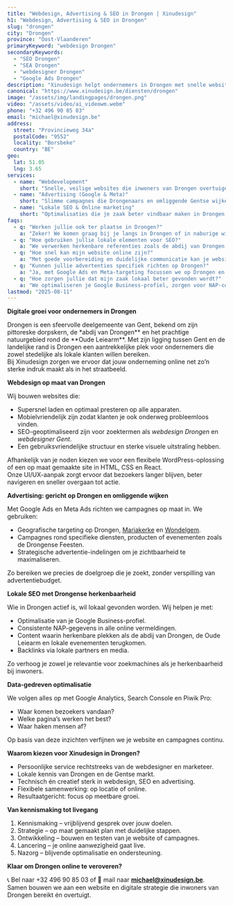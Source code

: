 ```yaml
---
title: "Webdesign, Advertising & SEO in Drongen | Xinudesign"
h1: "Webdesign, Advertising & SEO in Drongen"
slug: "drongen"
city: "Drongen"
province: "Oost-Vlaanderen"
primaryKeyword: "webdesign Drongen"
secondaryKeywords:
  - "SEO Drongen"
  - "SEA Drongen"
  - "webdesigner Drongen"
  - "Google Ads Drongen"
description: "Xinudesign helpt ondernemers in Drongen met snelle websites, slimme advertenties en lokale SEO die inspeelt op herkenbare plekken zoals de abdij van Drongen en het kasteeldomein Lovendegem."
canonical: "https://www.xinudesign.be/diensten/drongen"
image: "/assets/img/landingpages/drongen.png"
video: "/assets/video/ai_videowm.webm"
phone: "+32 496 90 85 03"
email: "michael@xinudesign.be"
address:
  street: "Provincieweg 34a"
  postalCode: "9552"
  locality: "Borsbeke"
  country: "BE"
geo:
  lat: 51.05
  lng: 3.65
services:
  - name: "Webdevelopment"
    short: "Snelle, veilige websites die inwoners van Drongen overtuigen en converteren."
  - name: "Advertising (Google & Meta)"
    short: "Slimme campagnes die Drongenaars en omliggende Gentse wijken gericht bereiken."
  - name: "Lokale SEO & Online marketing"
    short: "Optimalisaties die je zaak beter vindbaar maken in Drongen en omgeving."
faqs:
  - q: "Werken jullie ook ter plaatse in Drongen?"
    a: "Zeker! We komen graag bij je langs in Drongen of in naburige wijken zoals [Gent](/diensten/gent), [Mariakerke](/diensten/mariakerke) en [Wondelgem](/diensten/wondelgem) voor een persoonlijke strategie-sessie."
  - q: "Hoe gebruiken jullie lokale elementen voor SEO?"
    a: "We verwerken herkenbare referenties zoals de abdij van Drongen, het park rond de Oude Leiearm en evenementen zoals de Drongense Feesten in webteksten, meta-data en visuals."
  - q: "Hoe snel kan mijn website online zijn?"
    a: "Met goede voorbereiding en duidelijke communicatie kan je website doorgaans binnen 2 tot 4 weken live staan."
  - q: "Kunnen jullie advertenties specifiek richten op Drongen?"
    a: "Ja, met Google Ads en Meta-targeting focussen we op Drongen en omliggende Gentse deelgemeenten."
  - q: "Hoe zorgen jullie dat mijn zaak lokaal beter gevonden wordt?"
    a: "We optimaliseren je Google Business-profiel, zorgen voor NAP-consistentie en bouwen lokale backlinks rond zoekwoorden zoals 'webdesigner Drongen'."
lastmod: "2025-08-11"
---
```


**Digitale groei voor ondernemers in Drongen**

Drongen is een sfeervolle deelgemeente van Gent, bekend om zijn pittoreske dorpskern, de \*abdij van Drongen** en het prachtige natuurgebied rond de **Oude Leiearm\*\*. Met zijn ligging tussen Gent en de landelijke rand is Drongen een aantrekkelijke plek voor ondernemers die zowel stedelijke als lokale klanten willen bereiken.  
Bij Xinudesign zorgen we ervoor dat jouw onderneming online net zo’n sterke indruk maakt als in het straatbeeld.

**Webdesign op maat van Drongen**

Wij bouwen websites die:

- Supersnel laden en optimaal presteren op alle apparaten.
- Mobielvriendelijk zijn zodat klanten je ook onderweg probleemloos vinden.
- SEO-geoptimaliseerd zijn voor zoektermen als _webdesign Drongen_ en _webdesigner Gent_.
- Een gebruiksvriendelijke structuur en sterke visuele uitstraling hebben.

Afhankelijk van je noden kiezen we voor een flexibele WordPress-oplossing of een op maat gemaakte site in HTML, CSS en React.  
Onze UI/UX-aanpak zorgt ervoor dat bezoekers langer blijven, beter navigeren en sneller overgaan tot actie.

**Advertising: gericht op Drongen en omliggende wijken**

Met Google Ads en Meta Ads richten we campagnes op maat in. We gebruiken:

- Geografische targeting op Drongen, [Mariakerke](/diensten/mariakerke) en [Wondelgem](/diensten/wondelgem).
- Campagnes rond specifieke diensten, producten of evenementen zoals de Drongense Feesten.
- Strategische advertentie-indelingen om je zichtbaarheid te maximaliseren.

Zo bereiken we precies de doelgroep die je zoekt, zonder verspilling van advertentiebudget.

**Lokale SEO met Drongense herkenbaarheid**

Wie in Drongen actief is, wil lokaal gevonden worden. Wij helpen je met:

- Optimalisatie van je Google Business-profiel.
- Consistente NAP-gegevens in alle online vermeldingen.
- Content waarin herkenbare plekken als de abdij van Drongen, de Oude Leiearm en lokale evenementen terugkomen.
- Backlinks via lokale partners en media.

Zo verhoog je zowel je relevantie voor zoekmachines als je herkenbaarheid bij inwoners.

**Data-gedreven optimalisatie**

We volgen alles op met Google Analytics, Search Console en Piwik Pro:

- Waar komen bezoekers vandaan?
- Welke pagina’s werken het best?
- Waar haken mensen af?

Op basis van deze inzichten verfijnen we je website en campagnes continu.

**Waarom kiezen voor Xinudesign in Drongen?**

- Persoonlijke service rechtstreeks van de webdesigner en marketeer.
- Lokale kennis van Drongen en de Gentse markt.
- Technisch én creatief sterk in webdesign, SEO en advertising.
- Flexibele samenwerking: op locatie of online.
- Resultaatgericht: focus op meetbare groei.

**Van kennismaking tot livegang**

1. Kennismaking – vrijblijvend gesprek over jouw doelen.
2. Strategie – op maat gemaakt plan met duidelijke stappen.
3. Ontwikkeling – bouwen en testen van je website of campagnes.
4. Lancering – je online aanwezigheid gaat live.
5. Nazorg – blijvende optimalisatie en ondersteuning.

**Klaar om Drongen online te veroveren?**

📞 Bel naar +32 496 90 85 03 of 📧 mail naar **[michael@xinudesign.be](mailto:michael@xinudesign.be)**.  
Samen bouwen we aan een website en digitale strategie die inwoners van Drongen bereikt én overtuigt.
